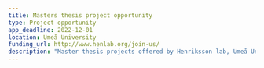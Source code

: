 ```yaml
---
title: Masters thesis project opportunity
type: Project opportunity
app_deadline: 2022-12-01
location: Umeå University
funding_url: http://www.henlab.org/join-us/
description: "Master thesis projects offered by Henriksson lab, Umeå University. **No specific deadline given for application**."
---
```

